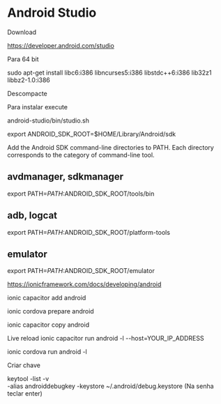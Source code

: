 # Android Studio

Download

https://developer.android.com/studio

Para 64 bit

sudo apt-get install libc6:i386 libncurses5:i386 libstdc++6:i386 lib32z1 libbz2-1.0:i386

Descompacte

Para instalar execute

android-studio/bin/studio.sh

export ANDROID_SDK_ROOT=$HOME/Library/Android/sdk

Add the Android SDK command-line directories to PATH. Each directory corresponds to the category of command-line tool.

## avdmanager, sdkmanager
export PATH=$PATH:$ANDROID_SDK_ROOT/tools/bin

## adb, logcat
export PATH=$PATH:$ANDROID_SDK_ROOT/platform-tools

## emulator
export PATH=$PATH:$ANDROID_SDK_ROOT/emulator

https://ionicframework.com/docs/developing/android

ionic capacitor add android

ionic cordova prepare android

ionic capacitor copy android

Live reload
ionic capacitor run android -l --host=YOUR_IP_ADDRESS

ionic cordova run android -l

Criar chave

keytool -list -v \
-alias androiddebugkey -keystore ~/.android/debug.keystore (Na senha teclar enter)
